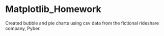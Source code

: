 # Matplotlib_Homework
Created bubble and pie charts using csv data from the fictional rideshare company, Pyber. 
